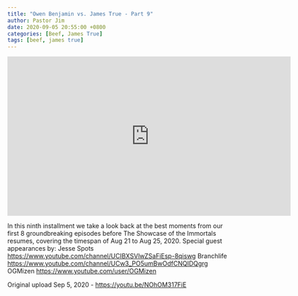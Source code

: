 ```yaml
---
title: "Owen Benjamin vs. James True - Part 9"
author: Pastor Jim
date: 2020-09-05 20:55:00 +0800
categories: [Beef, James True]
tags: [beef, james true]
---
```


<iframe width="640" height="360" scrolling="no" frameborder="0" style="border: none;" src="https://www.bitchute.com/embed/cvQxe2zNtnOE/"></iframe>

In this ninth installment we take a look back at the best moments from our first 8 groundbreaking episodes before The Showcase of the Immortals resumes, covering the timespan of Aug 21 to Aug 25, 2020. Special guest appearances by:
Jesse Spots https://www.youtube.com/channel/UCIBXSVlwZSaFiEsp-8qiswg
Branchlife https://www.youtube.com/channel/UCw3_PO5umBwOdfCNQIDQgrg
OGMizen https://www.youtube.com/user/OGMizen



Original upload Sep 5, 2020 - https://youtu.be/NOhOM317FiE

